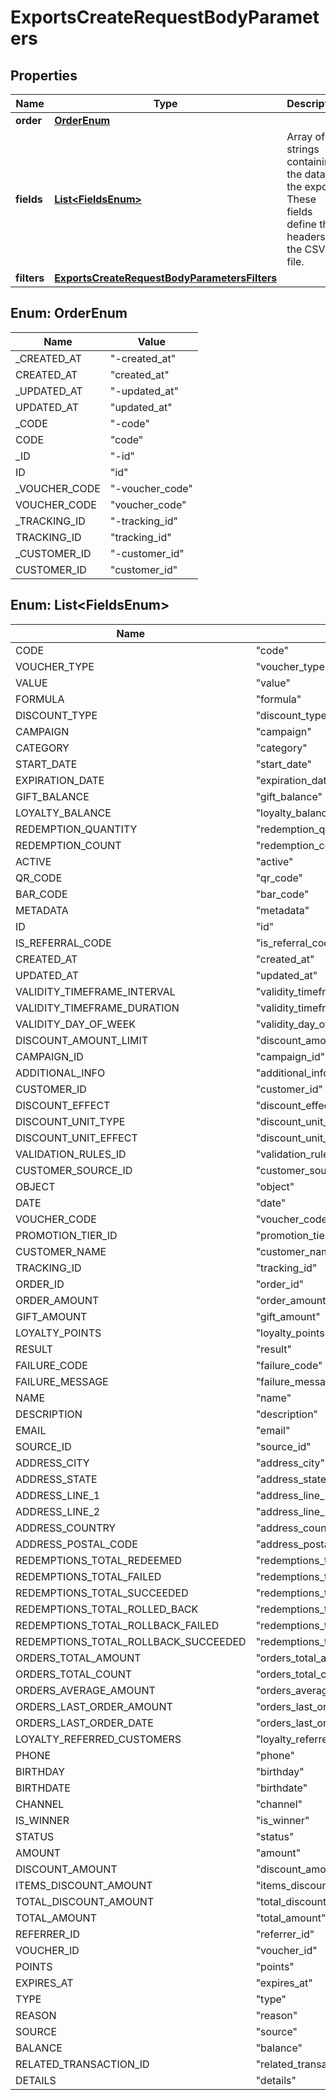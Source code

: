 

# ExportsCreateRequestBodyParameters


## Properties

| Name | Type | Description |
|------------ | ------------- | ------------- |
|**order** | [**OrderEnum**](#OrderEnum) |  |
|**fields** | [**List&lt;FieldsEnum&gt;**](#List&lt;FieldsEnum&gt;) | Array of strings containing the data in the export. These fields define the headers in the CSV file. |
|**filters** | [**ExportsCreateRequestBodyParametersFilters**](ExportsCreateRequestBodyParametersFilters.md) |  |



## Enum: OrderEnum

| Name | Value |
|---- | -----|
| _CREATED_AT | &quot;-created_at&quot; |
| CREATED_AT | &quot;created_at&quot; |
| _UPDATED_AT | &quot;-updated_at&quot; |
| UPDATED_AT | &quot;updated_at&quot; |
| _CODE | &quot;-code&quot; |
| CODE | &quot;code&quot; |
| _ID | &quot;-id&quot; |
| ID | &quot;id&quot; |
| _VOUCHER_CODE | &quot;-voucher_code&quot; |
| VOUCHER_CODE | &quot;voucher_code&quot; |
| _TRACKING_ID | &quot;-tracking_id&quot; |
| TRACKING_ID | &quot;tracking_id&quot; |
| _CUSTOMER_ID | &quot;-customer_id&quot; |
| CUSTOMER_ID | &quot;customer_id&quot; |



## Enum: List&lt;FieldsEnum&gt;

| Name | Value |
|---- | -----|
| CODE | &quot;code&quot; |
| VOUCHER_TYPE | &quot;voucher_type&quot; |
| VALUE | &quot;value&quot; |
| FORMULA | &quot;formula&quot; |
| DISCOUNT_TYPE | &quot;discount_type&quot; |
| CAMPAIGN | &quot;campaign&quot; |
| CATEGORY | &quot;category&quot; |
| START_DATE | &quot;start_date&quot; |
| EXPIRATION_DATE | &quot;expiration_date&quot; |
| GIFT_BALANCE | &quot;gift_balance&quot; |
| LOYALTY_BALANCE | &quot;loyalty_balance&quot; |
| REDEMPTION_QUANTITY | &quot;redemption_quantity&quot; |
| REDEMPTION_COUNT | &quot;redemption_count&quot; |
| ACTIVE | &quot;active&quot; |
| QR_CODE | &quot;qr_code&quot; |
| BAR_CODE | &quot;bar_code&quot; |
| METADATA | &quot;metadata&quot; |
| ID | &quot;id&quot; |
| IS_REFERRAL_CODE | &quot;is_referral_code&quot; |
| CREATED_AT | &quot;created_at&quot; |
| UPDATED_AT | &quot;updated_at&quot; |
| VALIDITY_TIMEFRAME_INTERVAL | &quot;validity_timeframe_interval&quot; |
| VALIDITY_TIMEFRAME_DURATION | &quot;validity_timeframe_duration&quot; |
| VALIDITY_DAY_OF_WEEK | &quot;validity_day_of_week&quot; |
| DISCOUNT_AMOUNT_LIMIT | &quot;discount_amount_limit&quot; |
| CAMPAIGN_ID | &quot;campaign_id&quot; |
| ADDITIONAL_INFO | &quot;additional_info&quot; |
| CUSTOMER_ID | &quot;customer_id&quot; |
| DISCOUNT_EFFECT | &quot;discount_effect&quot; |
| DISCOUNT_UNIT_TYPE | &quot;discount_unit_type&quot; |
| DISCOUNT_UNIT_EFFECT | &quot;discount_unit_effect&quot; |
| VALIDATION_RULES_ID | &quot;validation_rules_id&quot; |
| CUSTOMER_SOURCE_ID | &quot;customer_source_id&quot; |
| OBJECT | &quot;object&quot; |
| DATE | &quot;date&quot; |
| VOUCHER_CODE | &quot;voucher_code&quot; |
| PROMOTION_TIER_ID | &quot;promotion_tier_id&quot; |
| CUSTOMER_NAME | &quot;customer_name&quot; |
| TRACKING_ID | &quot;tracking_id&quot; |
| ORDER_ID | &quot;order_id&quot; |
| ORDER_AMOUNT | &quot;order_amount&quot; |
| GIFT_AMOUNT | &quot;gift_amount&quot; |
| LOYALTY_POINTS | &quot;loyalty_points&quot; |
| RESULT | &quot;result&quot; |
| FAILURE_CODE | &quot;failure_code&quot; |
| FAILURE_MESSAGE | &quot;failure_message&quot; |
| NAME | &quot;name&quot; |
| DESCRIPTION | &quot;description&quot; |
| EMAIL | &quot;email&quot; |
| SOURCE_ID | &quot;source_id&quot; |
| ADDRESS_CITY | &quot;address_city&quot; |
| ADDRESS_STATE | &quot;address_state&quot; |
| ADDRESS_LINE_1 | &quot;address_line_1&quot; |
| ADDRESS_LINE_2 | &quot;address_line_2&quot; |
| ADDRESS_COUNTRY | &quot;address_country&quot; |
| ADDRESS_POSTAL_CODE | &quot;address_postal_code&quot; |
| REDEMPTIONS_TOTAL_REDEEMED | &quot;redemptions_total_redeemed&quot; |
| REDEMPTIONS_TOTAL_FAILED | &quot;redemptions_total_failed&quot; |
| REDEMPTIONS_TOTAL_SUCCEEDED | &quot;redemptions_total_succeeded&quot; |
| REDEMPTIONS_TOTAL_ROLLED_BACK | &quot;redemptions_total_rolled_back&quot; |
| REDEMPTIONS_TOTAL_ROLLBACK_FAILED | &quot;redemptions_total_rollback_failed&quot; |
| REDEMPTIONS_TOTAL_ROLLBACK_SUCCEEDED | &quot;redemptions_total_rollback_succeeded&quot; |
| ORDERS_TOTAL_AMOUNT | &quot;orders_total_amount&quot; |
| ORDERS_TOTAL_COUNT | &quot;orders_total_count&quot; |
| ORDERS_AVERAGE_AMOUNT | &quot;orders_average_amount&quot; |
| ORDERS_LAST_ORDER_AMOUNT | &quot;orders_last_order_amount&quot; |
| ORDERS_LAST_ORDER_DATE | &quot;orders_last_order_date&quot; |
| LOYALTY_REFERRED_CUSTOMERS | &quot;loyalty_referred_customers&quot; |
| PHONE | &quot;phone&quot; |
| BIRTHDAY | &quot;birthday&quot; |
| BIRTHDATE | &quot;birthdate&quot; |
| CHANNEL | &quot;channel&quot; |
| IS_WINNER | &quot;is_winner&quot; |
| STATUS | &quot;status&quot; |
| AMOUNT | &quot;amount&quot; |
| DISCOUNT_AMOUNT | &quot;discount_amount&quot; |
| ITEMS_DISCOUNT_AMOUNT | &quot;items_discount_amount&quot; |
| TOTAL_DISCOUNT_AMOUNT | &quot;total_discount_amount&quot; |
| TOTAL_AMOUNT | &quot;total_amount&quot; |
| REFERRER_ID | &quot;referrer_id&quot; |
| VOUCHER_ID | &quot;voucher_id&quot; |
| POINTS | &quot;points&quot; |
| EXPIRES_AT | &quot;expires_at&quot; |
| TYPE | &quot;type&quot; |
| REASON | &quot;reason&quot; |
| SOURCE | &quot;source&quot; |
| BALANCE | &quot;balance&quot; |
| RELATED_TRANSACTION_ID | &quot;related_transaction_id&quot; |
| DETAILS | &quot;details&quot; |



